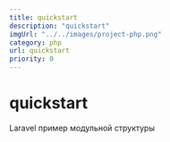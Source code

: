 ```yaml
---
title: quickstart
description: "quickstart"
imgUrl: "../../images/project-php.png"
category: php
url: quickstart
priority: 0
---
```


# quickstart

Laravel пример модульной структуры